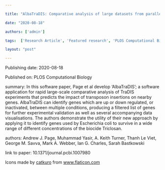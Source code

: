---
title: "AlbaTraDIS: Comparative analysis of large datasets from parallel transposon mutagenesis experiments"
date: "2020-08-18"
authors: ['admin']
tags:  ['Research Article', 'Featured research', 'PLOS Computational Biology']
layout: "post"
---
Publishing date: 2020-08-18

Published on: PLOS Computational Biology

summary: In this software paper, Page et al develop ‘AlbaTraDIS’; a software application for rapid large-scale comparative analysis of TraDIS experiments that predicts the impact of transposon insertions on nearby genes. AlbaTraDIS can identify genes which are up or down regulated, or inactivated, between multiple conditions, producing a filtered list of genes for further experimental validation as well as several accompanying data visualisations. The authors demonstrate the utility of their new approach by applying it to identify genes used by Escherichia coli to survive in a wide range of different concentrations of the biocide Triclosan.

authors: Andrew J. Page, Muhammad Yasir, A. Keith Turner, Thanh Le Viet, George M. Savva, Mark A. Webber, Ian G. Charles, Sarah Bastkowski

link to paper: 10.1371/journal.pcbi.1007980

Icons made by <a href="https://www.flaticon.com/free-icon/bookshelves_3576884" title="catkuro">catkuro</a> from <a href="https://www.flaticon.com/" title="Flaticon"> www.flaticon.com</a>